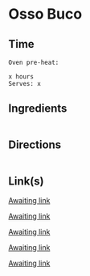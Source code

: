 # Osso Buco

## Time 
```
Oven pre-heat:

x hours
Serves: x
```

## Ingredients
```

```


## Directions
```

```


## Link(s)
[Awaiting link](url)

[Awaiting link](url)

[Awaiting link](url)

[Awaiting link](url)

[Awaiting link](url)
